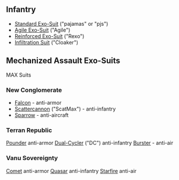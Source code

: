 ## Infantry

-   [Standard Exo-Suit](Standard_Exo-Suit "wikilink") ("pajamas" or
    "pjs")
-   [Agile Exo-Suit](Agile_Exo-Suit "wikilink") ("Agile")
-   [Reinforced Exo-Suit](Reinforced_Exo-Suit "wikilink") ("Rexo")
-   [Infiltration Suit](Infiltration_Suit "wikilink") ("Cloaker")

## Mechanized Assault Exo-Suits

MAX Suits

### New Conglomerate

-   [Falcon](Falcon "wikilink") - anti-armor
-   [Scattercannon](Scattercannon "wikilink") ("ScatMax") -
    anti-infantry
-   [Sparrow](Sparrow "wikilink") - anti-aircraft

### Terran Republic

[Pounder](Pounder "wikilink") anti-armor
[Dual-Cycler](Dual-Cycler "wikilink") ("DC") anti-infantry
[Burster](Burster "wikilink") - anti-air

### Vanu Sovereignty

[Comet](Comet "wikilink") anti-armor [Quasar](Quasar "wikilink")
anti-infantry [Starfire](Starfire "wikilink") anti-air
